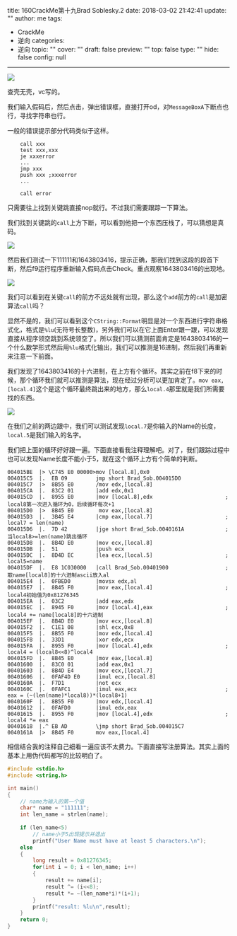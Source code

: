 title: 160CrackMe第十九Brad Soblesky.2
date: 2018-03-02 21:42:41
update: ""
author: me
tags:
- CrackMe
- 逆向
categories:
- 逆向
topic: ""
cover: ""
draft: false
preview: ""
top: false
type: ""
hide: false
config: null


---



![](http://ww1.sinaimg.cn/large/c0264382gy1foyrcq7eydj207004jgli.jpg)
<!--more-->

查壳无壳，vc写的。  

我们输入假码后，然后点击，弹出错误框，直接打开od，对`MessageBoxA`下断点也行，寻找字符串也行。

一般的错误提示部分代码类似于这样。
```
    call xxx
    test xxx,xxx
    je xxxerror
    ...
    jmp xxx
    push xxx ;xxxerror
    ...

    call error
```
只需要往上找到关键跳直接nop就行。不过我们需要跟踪一下算法。

我们找到关键跳的`call`上方下断，可以看到他把一个东西压栈了，可以猜想是真码。

![](http://ww1.sinaimg.cn/large/c0264382gy1foyroy9x6yj20zm0g1ae2.jpg)

然后我们测试一下111111和1643803416，提示正确，那我们找到这段的段首下断，然后f9运行程序重新输入假码点击Check。重点观察1643803416的出现地。

![](http://ww1.sinaimg.cn/large/c0264382gy1foyrt7stnaj20wx0ecdj6.jpg)

我们可以看到在关键`call`的前方不远处就有出现，那么这个`add`前方的`call`是加密算法`call`吗？

显然不是的，我们可以看到这个`CString::Format`明显是对一个东西进行字符串格式化，格式是`%lu`(无符号长整数)，另外我们可以在它上面Enter跟一跟，可以发现直接从程序领空跳到系统领空了。所以我们可以猜测前面肯定是1643803416的一个什么数学形式然后用`%lu`格式化输出，我们可以推测是16进制，然后我们再重新来注意一下前面。

我们发现了1643803416的十六进制，在上方有个循环。其实之前在f8下来的时候，那个循环我们就可以推测是算法，现在经过分析可以更加肯定了。`mov eax,[local.4]`这个是这个循环最终跳出来的地方，那么`local.4`那里就是我们所需要找的东西。

![](http://ww1.sinaimg.cn/large/c0264382gy1foys1xvfuoj20rb0bwgnu.jpg)

在我们之前的两边跟中，我们可以测试发现`local.7`是你输入的Name的长度，`local.5`是我们输入的名字。

我们把上面的循环好好跟一遍。下面直接看我注释理解吧。对了，我们跟踪过程中也可以发现Name长度不能小于5，就在这个循环上方有个简单的判断。

```
004015BE  |> \C745 E0 00000>mov [local.8],0x0
004015C5  |.  EB 09         jmp short Brad_Sob.004015D0
004015C7  |>  8B55 E0       /mov edx,[local.8]
004015CA  |.  83C2 01       |add edx,0x1
004015CD  |.  8955 E0       |mov [local.8],edx                       ;  local8第一次进入循环为0，后续循环每次+1
004015D0  |>  8B45 E0        mov eax,[local.8]
004015D3  |.  3B45 E4       |cmp eax,[local.7]                       ;  local7 = len(name)
004015D6  |.  7D 42         |jge short Brad_Sob.0040161A             ;  当local8>=len(name)跳出循环
004015D8  |.  8B4D E0       |mov ecx,[local.8]
004015DB  |.  51            |push ecx
004015DC  |.  8D4D EC       |lea ecx,[local.5]                       ;  local5=name
004015DF  |.  E8 1C030000   |call Brad_Sob.00401900                  ;  取name[local8]的十六进制ascii放入al
004015E4  |.  0FBED0        |movsx edx,al
004015E7  |.  8B45 F0       |mov eax,[local.4]                       ;  local4初始值为0x81276345
004015EA  |.  03C2          |add eax,edx
004015EC  |.  8945 F0       |mov [local.4],eax                       ;  local4 += name[local8]的十六进制
004015EF  |.  8B4D E0       |mov ecx,[local.8]
004015F2  |.  C1E1 08       |shl ecx,0x8
004015F5  |.  8B55 F0       |mov edx,[local.4]
004015F8  |.  33D1          |xor edx,ecx
004015FA  |.  8955 F0       |mov [local.4],edx                       ;  local4 = (local8<<8)^local4
004015FD  |.  8B45 E0       |mov eax,[local.8]
00401600  |.  83C0 01       |add eax,0x1
00401603  |.  8B4D E4       |mov ecx,[local.7]
00401606  |.  0FAF4D E0     |imul ecx,[local.8]
0040160A  |.  F7D1          |not ecx
0040160C  |.  0FAFC1        |imul eax,ecx                            ;  eax = (~(len(name)*local8))*(local8+1)
0040160F  |.  8B55 F0       |mov edx,[local.4]
00401612  |.  0FAFD0        |imul edx,eax
00401615  |.  8955 F0       |mov [local.4],edx                       ;  local4 *= eax
00401618  |.^ EB AD         \jmp short Brad_Sob.004015C7
0040161A  |>  8B45 F0       mov eax,[local.4]

```

相信结合我的注释自己细看一遍应该不太费力。下面直接写注册算法。其实上面的基本上用伪代码都写的比较明白了。

```c
#include <stdio.h>
#include <string.h>

int main()
{
	// name为输入的第一个值 
	char* name = "111111";
	int len_name = strlen(name);
	
	if (len_name<5)
		// name小于5出现提示并退出 
		printf("User Name must have at least 5 characters.\n");
	else
	{
		long result = 0x81276345;
		for(int i = 0; i < len_name; i++)
		{
			result += name[i];
			result ^= (i<<8);
			result *= ~(len_name*i)*(i+1);
		}
		printf("result: %lu\n",result);
	}
	return 0;
}
```
